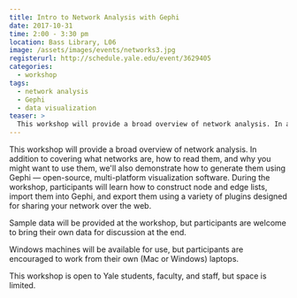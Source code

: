 ```yaml
---
title: Intro to Network Analysis with Gephi
date: 2017-10-31
time: 2:00 - 3:30 pm
location: Bass Library, L06
image: /assets/images/events/networks3.jpg
registerurl: http://schedule.yale.edu/event/3629405
categories:
  - workshop
tags:
  - network analysis
  - Gephi
  - data visualization
teaser: >
  This workshop will provide a broad overview of network analysis. In addition to covering what networks are, how to read them, and why you might want to use them, we'll also demonstrate how to generate them using Gephi — open-source, multi-platform visualization software. 
---
```

This workshop will provide a broad overview of network analysis. In addition to covering what networks are, how to read them, and why you might want to use them, we'll also demonstrate how to generate them using Gephi — open-source, multi-platform visualization software. During the workshop, participants will learn how to construct node and edge lists, import them into Gephi, and export them using a variety of plugins designed for sharing your network over the web. 

Sample data will be provided at the workshop, but participants are welcome to bring their own data for discussion at the end.

Windows machines will be available for use, but participants are encouraged to work from their own (Mac or Windows) laptops. 

This workshop is open to Yale students, faculty, and staff, but space is limited.
